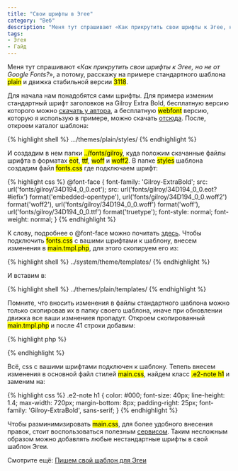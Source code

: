 ```yaml
---
title: "Свои шрифты в Эгее"
category: "Веб"
description: "Меня тут спрашивают «Как прикрутить свои шрифты к Эгее, но не от Google Fonts?», а потому, расскажу на примере стандартного шаблона <mark>plain</mark> и движка стабильной версии <mark>3118</mark>."
tags:
- Эгея
- Гайд
---
```


Меня тут спрашивают «*Как прикрутить свои шрифты к Эгее, но не от Google Fonts?*», а потому, расскажу на примере стандартного шаблона <mark>plain</mark> и движка стабильной версии <mark>3118</mark>.

Для начала нам понадобятся сами шрифты. Для примера изменим стандартный шрифт заголовков на Gilroy Extra Bold, бесплатную версию которого можно [скачать у автора][1], а бесплатную <mark>webfont</mark> версию, которую я использую в примере, можно скачать [отсюда][2]. После, откроем каталог шаблона:

{% highlight shell %}
.../themes/plain/styles/
{% endhighlight %}

И создадим в нем папки <mark>../fonts/gilroy</mark>, куда положим скачанные файлы шрифта в форматах <mark>eot</mark>, <mark>ttf</mark>, <mark>woff</mark> и <mark>woff2</mark>. В папке <mark>styles</mark> шаблона создадим файл <mark>fonts.css</mark> где подключаем шрифт:

{% highlight css %}
@font-face {
	font-family: 'Gilroy-ExtraBold';
	src: url('fonts/gilroy/34D194_0_0.eot');
	src: url('fonts/gilroy/34D194_0_0.eot?#iefix') format('embedded-opentype'),
	     url('fonts/gilroy/34D194_0_0.woff2') format('woff2'),
	     url('fonts/gilroy/34D194_0_0.woff') format('woff'),
	     url('fonts/gilroy/34D194_0_0.ttf') format('truetype');
	font-style: normal;
	font-weight: normal;
}
{% endhighlight %}

К слову, подробнее о @font-face можно почитать [здесь][3]. Чтобы подключить <mark>fonts.css</mark> с вашими шрифтами к шаблону, внесем изменения в <mark>main.tmpl.php</mark>, для этого скопируем его из:

{% highlight shell %}
../system/theme/templates/
{% endhighlight %}

И вставим в:

{% highlight shell %}
../themes/plain/templates/
{% endhighlight %}

Помните, что вносить изменения в файлы стандартного шаблона можно только скопировав их в папку своего шаблона, иначе при обновлении движка все ваши измнениея пропадут. Откроем скопированный <mark>main.tmpl.php</mark> и после 41 строки добавим:

{% highlight php %}
<?php _CSS ('fonts') ?>
{% endhighlight %}

Всё, css с вашими шрифтами подключен к шаблону. Тепепь внесем изменения в основной файл стилей <mark>main.css</mark>, найдем класс <mark>.e2-note h1</mark> и заменим на:

{% highlight css %}
.e2-note h1 {
	color: #000;
	font-size: 40px;
	line-height: 1.4;
	max-width: 720px;
	margin-bottom: 8px;
	padding-right: 25px;
	font-family: 'Gilroy-ExtraBold', sans-serif;
}
{% endhighlight %}

<p main>Чтобы разминимизировать <mark>main.css</mark>, для более удобного внесения правок, стоит воспользоваться полезным <a href="http://unminify.com/">сервисом</a>. Таким несложным образом можно добавлять любые нестандартные шрифты в свой шаблон Эгеи.</p>

<p aside>Смотрите ещё: <a href="{{ site.baseurl }}/blog/pishem-svoy-shablon-dlya-egei/">Пишем свой шаблон для Эгеи</a></p>

[1]:	https://www.tinkov.info/gilroy.html
[2]:	https://www.myfonts.com/fonts/radomir-tinkov/gilroy/extra-bold/
[3]:	http://htmlbook.ru/css/font-face